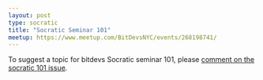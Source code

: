 ```yaml
---
layout: post
type: socratic
title: "Socratic Seminar 101"
meetup: https://www.meetup.com/BitDevsNYC/events/268198741/
---
```


To suggest a topic for bitdevs Socratic seminar 101, please [comment on the socratic 101 issue](https://github.com/BitDevsNYC/BitDevsNYC.github.io/issues/44).
